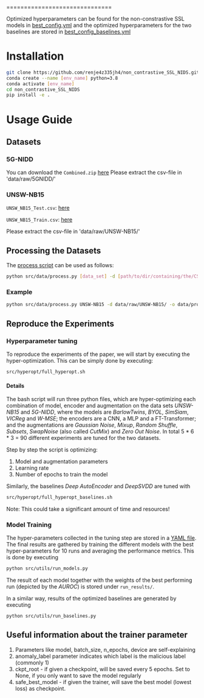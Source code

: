 ==============================

Optimized hyperparameters can be found for the non-constrastive SSL models in [best_config.yml](hyperopt/best_config.yml) and the optimized hyperparameters for the two baselines are stored in [best_config_baselines.yml](hyperopt/baselines/best_config_baselines.yml)

# Installation
```bash
git clone https://github.com/renje4z335jh4/non_contrastive_SSL_NIDS.git
conda create --name [env_name] python=3.8
conda activate [env_name]
cd non_contrastive_SSL_NIDS
pip install -e .
```

# Usage Guide
## Datasets

### 5G-NIDD
You can download the `Combined.zip` [here](https://etsin.fairdata.fi/dataset/9d13ef28-2ca7-44b0-9950-225359afac65/data)
Please extract the csv-file in 'data/raw/5GNIDD/'

### UNSW-NB15
`UNSW_NB15_Test.csv`: [here](https://unsw-my.sharepoint.com/:x:/r/personal/z5025758_ad_unsw_edu_au/_layouts/15/Doc.aspx?sourcedoc=%7B2A810F6A-CC3D-4D98-909E-37489D8DAF98%7D&file=UNSW_NB15_testing-set.csv&action=default&mobileredirect=true)

`UNSW_NB15_Train.csv`: [here](https://unsw-my.sharepoint.com/:x:/r/personal/z5025758_ad_unsw_edu_au/_layouts/15/Doc.aspx?sourcedoc=%7B49413D38-3330-4358-BFA2-0349031198A5%7D&file=UNSW_NB15_training-set.csv&action=default&mobileredirect=true)

Please extract the csv-file in 'data/raw/UNSW-NB15/'

## Processing the Datasets
The [process script](./src/data/process.py) can be used as follows:
```bash
python src/data/process.py [data_set] -d [path/to/dir/containing/the/CSV/files] -o [path/to/output/dir]
```

### Example
```bash
python src/data/process.py UNSW-NB15 -d data/raw/UNSW-NB15/ -o data/processed/
```

## Reproduce the Experiments

### Hyperparameter tuning
To reproduce the experiments of the paper, we will start by executing the hyper-optimization. This can be simply done by executing:
```bash
src/hyperopt/full_hyperopt.sh
```
#### Details
The bash script will run three python files, which are hyper-optimizing each combination of model, encoder and augmentation on the data sets *UNSW-NB15* and *5G-NIDD*, where the models are *BarlowTwins*, *BYOL*, *SimSiam*, *VICReg* and *W-MSE*; the encoders are a CNN, a MLP and a FT-Transformer; and the augmentations are *Gaussian Noise*, *Mixup*, *Random Shuffle*, *Subsets*, *SwapNoise* (also called *CutMix*) and *Zero Out Noise*. In total 5 * 6 * 3 = 90 different experiments are tuned for the two datasets.

Step by step the script is optimizing:
1. Model and augmentation parameters
2. Learning rate
3. Number of epochs to train the model

Similarly, the baselines *Deep AutoEncoder* and *DeepSVDD* are tuned with
```bash
src/hyperopt/full_hyperopt_baselines.sh
```

Note: This could take a significant amount of time and resources!

### Model Training
The hyper-parameters collected in the tuning step are stored in a [YAML file](hyperopt/best_config.yml). The final results are gathered by training the different models with the best hyper-parameters for 10 runs and averaging the performance metrics. This is done by executing
```bash
python src/utils/run_models.py
```
The result of each model together with the weights of the best performing run (depicted by the *AUROC*) is stored under `run_results/`.

In a similar way, results of the optimized baselines are generated by executing
```bash
python src/utils/run_baselines.py
```



## Useful information about the trainer parameter
1. Parameters like model, batch_size, n_epochs, device are self-explaining
2. anomaly_label parameter indicates which label is the malicious label (commonly 1)
3. ckpt_root - if given a checkpoint, will be saved every 5 epochs. Set to None, if you only want to save the model regularly
4. safe_best_model - if given the trainer, will save the best model (lowest loss) as checkpoint.
